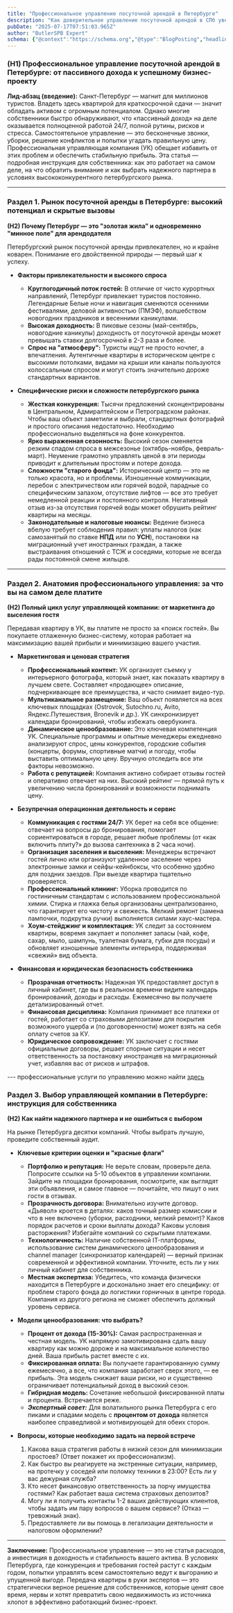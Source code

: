```yaml
---
title: "Профессиональное управление посуточной арендой в Петербурге"
description: "Как доверительное управление посуточной арендой в СПб увеличивает доходность, решает бытовые вопросы и экономит время собственника. Все о преимуществах."
pubDate: "2025-07-17T07:51:03.965Z"
author: "ButlerSPB Expert"
schema: {"@context":"https://schema.org","@type":"BlogPosting","headline":"Профессиональное управление посуточной арендой в Санкт-Петербурге: ключ к пассивному доходу","description":"Узнайте, как передача квартиры в управление профессиональной компании в Санкт-Петербурге помогает максимизировать прибыль от посуточной аренды и избавляет от всех операционных задач.","author":{"@type":"Organization","name":"Название Управляющей Компании","url":"https://example-management-spb.ru/"},"publisher":{"@type":"Organization","name":"Название Управляющей Компании","logo":{"@type":"ImageObject","url":"https://example-management-spb.ru/logo.png","width":600,"height":60}},"datePublished":"2023-11-15T09:00:00+03:00"}
---
```


### **(H1) Профессиональное управление посуточной арендой в Петербурге: от пассивного дохода к успешному бизнес-проекту**

**Лид-абзац (введение):**
Санкт-Петербург — магнит для миллионов туристов. Владеть здесь квартирой для краткосрочной сдачи — значит обладать активом с огромным потенциалом. Однако многие собственники быстро обнаруживают, что «пассивный доход» на деле оказывается полноценной работой 24/7, полной рутины, рисков и стресса. Самостоятельное управление — это бесконечные звонки, уборки, решение конфликтов и попытки угадать правильную цену. Профессиональная управляющая компания (УК) обещает избавить от этих проблем и обеспечить стабильную прибыль. Эта статья — подробная инструкция для собственника: как это работает на самом деле, на что обратить внимание и как выбрать надежного партнера в условиях высококонкурентного петербургского рынка.

---

### **Раздел 1. Рынок посуточной аренды в Петербурге: высокий потенциал и скрытые вызовы**

**(H2) Почему Петербург — это "золотая жила" и одновременно "минное поле" для арендодателя**

Петербургский рынок посуточной аренды привлекателен, но и крайне коварен. Понимание его двойственной природы — первый шаг к успеху.

*   **Факторы привлекательности и высокого спроса**
    *   **Круглогодичный поток гостей:** В отличие от чисто курортных направлений, Петербург привлекает туристов постоянно. Легендарные Белые ночи и навигация сменяются осенними фестивалями, деловой активностью (ПМЭФ), волшебством новогодних праздников и весенними каникулами.
    *   **Высокая доходность:** В пиковые сезоны (май-сентябрь, новогодние каникулы) доходность от посуточной аренды может превышать ставки долгосрочной в 2-3 раза и более.
    *   **Спрос на "атмосферу":** Туристы ищут не просто ночлег, а впечатления. Аутентичные квартиры в историческом центре с высокими потолками, видами на крыши или каналы пользуются колоссальным спросом и могут стоить значительно дороже стандартных вариантов.

*   **Специфические риски и сложности петербургского рынка**
    *   **Жесткая конкуренция:** Тысячи предложений сконцентрированы в Центральном, Адмиралтейском и Петроградском районах. Чтобы ваш объект заметили и выбрали, стандартных фотографий и простого описания недостаточно. Необходимо профессионально выделяться на фоне конкурентов.
    *   **Ярко выраженная сезонность:** Высокий сезон сменяется резким спадом спроса в межсезонье (октябрь-ноябрь, февраль-март). Неумение грамотно управлять ценой в эти периоды приводит к длительным простоям и потере дохода.
    *   **Сложности "старого фонда":** Исторический центр — это не только красота, но и проблемы. Изношенные коммуникации, перебои с электричеством или горячей водой, парадные со специфическим запахом, отсутствие лифтов — все это требует немедленной реакции и постоянного контроля. Негативный отзыв из-за отсутствия горячей воды может обрушить рейтинг квартиры на месяцы.
    *   **Законодательные и налоговые нюансы:** Ведение бизнеса вбелую требует соблюдения правил: уплаты налогов (как самозанятый по ставке **НПД** или по **УСН**), постановки на миграционный учет иностранных граждан, а также выстраивания отношений с ТСЖ и соседями, которые не всегда рады постоянной смене жильцов.

---

### **Раздел 2. Анатомия профессионального управления: за что вы на самом деле платите**

**(H2) Полный цикл услуг управляющей компании: от маркетинга до выселения гостя**

Передавая квартиру в УК, вы платите не просто за «поиск гостей». Вы покупаете отлаженную бизнес-систему, которая работает на максимизацию вашей прибыли и минимизацию вашего участия.

*   **Маркетинговая и ценовая стратегия**
    *   **Профессиональный контент:** УК организует съемку у интерьерного фотографа, который знает, как показать квартиру в лучшем свете. Составляет «продающее» описание, подчеркивающее все преимущества, и часто снимает видео-тур.
    *   **Мультиканальное размещение:** Ваш объект появляется на всех ключевых площадках (Ostrovok, Sutochno.ru, Avito, Яндекс.Путешествия, Bronevik и др.). УК синхронизирует календари бронирований, чтобы избежать овербукинга.
    *   **Динамическое ценообразование:** Это ключевая компетенция УК. Специальные программы и опытные менеджеры ежедневно анализируют спрос, цены конкурентов, городские события (концерты, форумы, спортивные матчи) и погоду, чтобы выставить оптимальную цену. Вручную отследить все эти факторы невозможно.
    *   **Работа с репутацией:** Компания активно собирает отзывы гостей и оперативно отвечает на них. Высокий рейтинг — прямой путь к увеличению числа бронирований и возможности поднимать цену.

*   **Безупречная операционная деятельность и сервис**
    *   **Коммуникация с гостями 24/7:** УК берет на себя все общение: отвечает на вопросы до бронирования, помогает сориентироваться в городе, решает любые проблемы (от «как включить плиту?» до вызова сантехника в 2 часа ночи).
    *   **Организация заселения и выселения:** Менеджеры встречают гостей лично или организуют удаленное заселение через электронные замки и сейфы-кейнбоксы, что особенно удобно для поздних заездов. При выезде квартира тщательно проверяется.
    *   **Профессиональный клининг:** Уборка проводится по гостиничным стандартам с использованием профессиональной химии. Стирка и глажка белья организованы централизованно, что гарантирует его чистоту и свежесть. Мелкий ремонт (замена лампочки, подкрутка ручки) выполняется силами хаус-мастера.
    *   **Хоум-стейджинг и комплектация:** УК следит за состоянием квартиры, вовремя закупает и пополняет запасы (чай, кофе, сахар, мыло, шампунь, туалетная бумага, губки для посуды) и обновляет изношенные элементы интерьера, поддерживая «свежий» вид объекта.

*   **Финансовая и юридическая безопасность собственника**
    *   **Прозрачная отчетность:** Надежная УК предоставляет доступ в личный кабинет, где вы в реальном времени видите календарь бронирований, доходы и расходы. Ежемесячно вы получаете детализированный отчет.
    *   **Финансовая дисциплина:** Компания принимает все платежи от гостей, работает со страховыми депозитами для покрытия возможного ущерба и (по договоренности) может взять на себя оплату счетов за КУ.
    *   **Юридическое сопровождение:** УК заключает с гостями официальные договоры, решает спорные ситуации и несет ответственность за постановку иностранцев на миграционный учет, избавляя вас от рисков и штрафов.

--- профессиональные услуги по управлению можно найти <a href="https://butlerspb.ru/rent" target="_blank" rel="nofollow">здесь</a>

### **Раздел 3. Выбор управляющей компании в Петербурге: инструкция для собственника**

**(H2) Как найти надежного партнера и не ошибиться с выбором**

На рынке Петербурга десятки компаний. Чтобы выбрать лучшую, проведите собственный аудит.

*   **Ключевые критерии оценки и "красные флаги"**
    *   **Портфолио и репутация:** Не верьте словам, проверьте дела. Попросите ссылки на 5-10 объектов в управлении компании. Зайдите на площадки бронирования, посмотрите, как выглядят эти объявления, и самое главное — почитайте, что пишут о них гости в отзывах.
    *   **Прозрачность договора:** Внимательно изучите договор. «Дьявол» кроется в деталях: каков точный размер комиссии и что в нее включено (уборки, расходники, мелкий ремонт)? Каков порядок расчетов и сроки выплаты дохода? Каковы условия расторжения? Избегайте компаний со скрытыми платежами.
    *   **Технологичность:** Наличие собственной IT-платформы, использование систем динамического ценообразования и channel manager (синхронизатор календарей) — верный признак современной и эффективной компании. Уточните, есть ли у них личный кабинет для собственника.
    *   **Местная экспертиза:** Убедитесь, что команда физически находится в Петербурге и досконально знает его специфику: от проблем старого фонда до логистики горничных в центре города. Компания из другого региона не сможет обеспечить должный уровень сервиса.

*   **Модели ценообразования: что выбрать?**
    *   **Процент от дохода (15-30%):** Самая распространенная и честная модель. УК напрямую замотивирована сдать вашу квартиру как можно дороже и на максимальное количество дней. Ваша прибыль растет вместе с их.
    *   **Фиксированная оплата:** Вы получаете гарантированную сумму ежемесячно, а все, что компания заработает сверх этого, — ее прибыль. Эта модель снижает ваши риски, но и существенно ограничивает потенциальный доход в высокий сезон.
    *   **Гибридная модель:** Сочетание небольшой фиксированной платы и процента. Встречается реже.
    *   ***Экспертный совет:*** Для волатильного рынка Петербурга с его пиками и спадами модель с **процентом от дохода** является наиболее справедливой и мотивирующей для обеих сторон.

*   **Вопросы, которые необходимо задать на первой встрече**
    1.  Какова ваша стратегия работы в низкий сезон для минимизации простоев? (Ответ покажет их профессионализм).
    2.  Как быстро вы реагируете на экстренные ситуации, например, на протечку у соседей или поломку техники в 23:00? Есть ли у вас дежурная служба?
    3.  Кто несет финансовую ответственность за порчу имущества гостями? Как работает ваша система страховых депозитов?
    4.  Могу ли я получить контакты 1-2 ваших действующих клиентов, чтобы задать им пару вопросов о вашем сервисе? (Отказ — тревожный знак).
    5.  Предоставляете ли вы помощь в легализации деятельности и налоговом оформлении?

---
**Заключение:**
Профессиональное управление — это не статья расходов, а инвестиция в доходность и стабильность вашего актива. В условиях Петербурга, где конкуренция и требования гостей растут с каждым годом, попытки управлять всем самостоятельно ведут к выгоранию и упущенной выгоде. Передача квартиры в руки экспертов — это стратегически верное решение для собственников, которые ценят свое время, нервы и хотят превратить свою недвижимость из источника хлопот в эффективно работающий бизнес-проект.